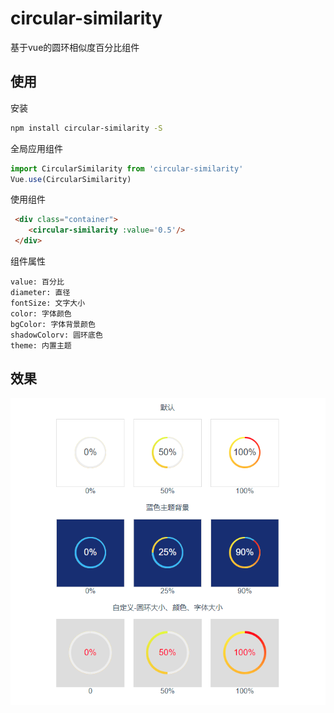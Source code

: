 # circular-similarity

基于vue的圆环相似度百分比组件

## 使用

安装
``` bash
npm install circular-similarity -S
```

全局应用组件
``` javascript
import CircularSimilarity from 'circular-similarity'
Vue.use(CircularSimilarity)
```

使用组件
``` html
 <div class="container">
    <circular-similarity :value='0.5'/>
 </div>
```

组件属性
```
value: 百分比
diameter: 直径
fontSize: 文字大小
color: 字体颜色
bgColor: 字体背景颜色
shadowColorv: 圆环底色
theme: 内置主题
```

## 效果
![image](https://raw.githubusercontent.com/HappyKnow/circular-similarity/master/screen.png)